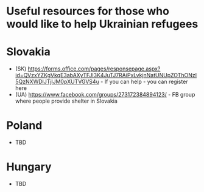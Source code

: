 # Useful resources for those who would like to help Ukrainian refugees

# Slovakia
- (SK) https://forms.office.com/pages/responsepage.aspx?id=QVzxYZKgVkqE3abAXyTFJl3K4JuTJ7RAiPxLvkjnNatUNUpZOThONzI5QzNXWDlJTjlJM0pXUTVGVS4u - If you can help - you can register here
- (UA) https://www.facebook.com/groups/273172384894123/ - FB group where people provide shelter in Slovakia

# Poland
- TBD

# Hungary
- TBD
